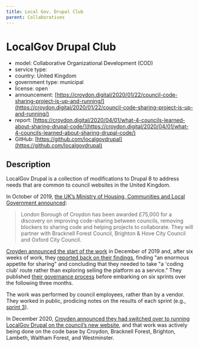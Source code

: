 ```yaml
---
title: Local Gov. Drupal Club
parent: Collaboratives
---
```


# LocalGov Drupal Club

- model: Collaborative Organizational Development (COD)
- service type: 
- country: United Kingdom
- government type: municipal
- license: open
- announcement: [https://croydon.digital/2020/01/22/council-code-sharing-project-is-up-and-running/](https://croydon.digital/2020/01/22/council-code-sharing-project-is-up-and-running/)
- report: [https://croydon.digital/2020/04/01/what-4-councils-learned-about-sharing-drupal-code/](https://croydon.digital/2020/04/01/what-4-councils-learned-about-sharing-drupal-code/)
- GitHub: [https://github.com/localgovdrupal](https://github.com/localgovdrupal)

## Description

LocalGov Drupal is a collection of modifications to Drupal 8 to address needs that are common to council websites in the United Kingdom.

In October of 2019, [the UK’s Ministry of Housing, Communities and Local Government announced](https://mhclgdigital.blog.gov.uk/2019/10/31/weve-funded-more-collaborative-projects-through-the-local-digital-fund/):

> London Borough of Croydon has been awarded £75,000 for a discovery on improving code-sharing between councils, removing blockers to sharing code and helping projects to collaborate. They will partner with Bracknell Forest Council, Brighton & Hove City Council and Oxford City Council.

[Croyden announced the start of the work](https://croydon.digital/2019/12/20/overcoming-the-barriers-to-code-sharing-between-councils/) in December of 2019 and, after six weeks of work, they [reported back on their findings](https://croydon.digital/2020/04/01/what-4-councils-learned-about-sharing-drupal-code/), finding "an enormous appetite for sharing" and concluding that they needed to take "a 'coding club' route rather than exploring selling the platform as a service." They published [their governance process](https://drive.google.com/file/d/1sRUf8_bBc4WSUnMzfv23U_60h90B6jOd/view) before embarking on six sprints over the following three months.

The work was performed by council employees, rather than by a vendor. They worked in public, prodicing notes on the results of each sprint (e.g., [sprint 3](https://agile.coop/blog/local-gov-drupal-sprint-3-notes/)).

In December 2020, [Croyden announced they had switched over to running LocalGov Drupal on the council’s new website](https://croydon.digital/2020/12/17/croydon-goes-live-with-localgov-drupal/), and that work was actively being done on the code base by Croydon, Bracknell Forest, Brighton, Lambeth, Waltham Forest, and Westminster.

